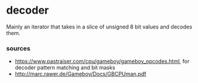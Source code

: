 # decoder

Mainly an iterator that takes in a slice of unsigned 8 bit values
and decodes them.

### sources

* https://www.pastraiser.com/cpu/gameboy/gameboy_opcodes.html,
  for decoder pattern matching and bit masks
* http://marc.rawer.de/Gameboy/Docs/GBCPUman.pdf
